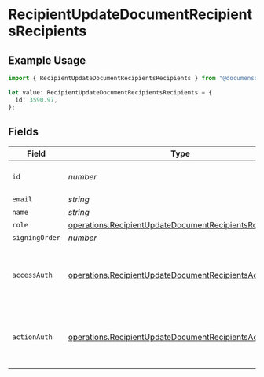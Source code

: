 # RecipientUpdateDocumentRecipientsRecipients

## Example Usage

```typescript
import { RecipientUpdateDocumentRecipientsRecipients } from "@documenso/sdk-typescript/models/operations";

let value: RecipientUpdateDocumentRecipientsRecipients = {
  id: 3590.97,
};
```

## Fields

| Field                                                                                                                            | Type                                                                                                                             | Required                                                                                                                         | Description                                                                                                                      |
| -------------------------------------------------------------------------------------------------------------------------------- | -------------------------------------------------------------------------------------------------------------------------------- | -------------------------------------------------------------------------------------------------------------------------------- | -------------------------------------------------------------------------------------------------------------------------------- |
| `id`                                                                                                                             | *number*                                                                                                                         | :heavy_check_mark:                                                                                                               | The ID of the recipient to update.                                                                                               |
| `email`                                                                                                                          | *string*                                                                                                                         | :heavy_minus_sign:                                                                                                               | N/A                                                                                                                              |
| `name`                                                                                                                           | *string*                                                                                                                         | :heavy_minus_sign:                                                                                                               | N/A                                                                                                                              |
| `role`                                                                                                                           | [operations.RecipientUpdateDocumentRecipientsRole](../../models/operations/recipientupdatedocumentrecipientsrole.md)             | :heavy_minus_sign:                                                                                                               | N/A                                                                                                                              |
| `signingOrder`                                                                                                                   | *number*                                                                                                                         | :heavy_minus_sign:                                                                                                               | N/A                                                                                                                              |
| `accessAuth`                                                                                                                     | [operations.RecipientUpdateDocumentRecipientsAccessAuth](../../models/operations/recipientupdatedocumentrecipientsaccessauth.md) | :heavy_minus_sign:                                                                                                               | The type of authentication required for the recipient to access the document.                                                    |
| `actionAuth`                                                                                                                     | [operations.RecipientUpdateDocumentRecipientsActionAuth](../../models/operations/recipientupdatedocumentrecipientsactionauth.md) | :heavy_minus_sign:                                                                                                               | The type of authentication required for the recipient to sign the document.                                                      |
